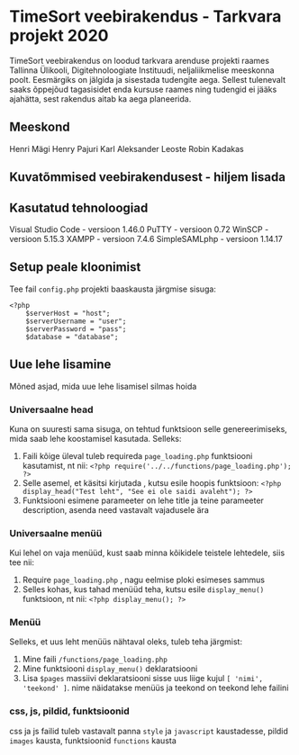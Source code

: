 # TimeSort veebirakendus - Tarkvara projekt 2020 
TimeSort veebirakendus on loodud tarkvara arenduse projekti raames Tallinna Ülikooli, Digitehnoloogiate Instituudi, neljaliikmelise meeskonna poolt. Eesmärgiks on jälgida ja sisestada tudengite aega. Sellest tulenevalt saaks õppejõud tagasisidet enda kursuse raames ning tudengid ei jääks ajahätta, sest rakendus aitab ka aega planeerida.

## Meeskond
Henri Mägi
Henry Pajuri
Karl Aleksander Leoste
Robin Kadakas

## Kuvatõmmised veebirakendusest - hiljem lisada

## Kasutatud tehnoloogiad
Visual Studio Code - versioon 1.46.0
PuTTY - versioon 0.72
WinSCP - versioon 5.15.3
XAMPP - versioon 7.4.6
SimpleSAMLphp - versioon 1.14.17

## Setup peale kloonimist

Tee fail `config.php` projekti baaskausta järgmise sisuga:
```
<?php
	$serverHost = "host";
	$serverUsername = "user";
	$serverPassword = "pass";
	$database = "database"; 
```


## Uue lehe lisamine

Mõned asjad, mida uue lehe lisamisel silmas hoida

### Universaalne head
Kuna <head></head> on suuresti sama sisuga, on tehtud funktsioon selle genereerimiseks, mida saab lehe koostamisel kasutada. Selleks:
1) Faili kõige üleval tuleb requireda `page_loading.php` funktsiooni kasutamist, nt nii: `<?php require('../../functions/page_loading.php'); ?>`
2) Selle asemel, et käsitsi kirjutada <head></head>, kutsu esile hoopis funktsioon: `<?php display_head("Test leht", "See ei ole saidi avaleht"); ?>`
3) Funktsiooni esimene parameeter on lehe title ja teine parameeter description, asenda need vastavalt vajadusele ära

### Universaalne menüü
Kui lehel on vaja menüüd, kust saab minna kõikidele teistele lehtedele, siis tee nii:
1) Require `page_loading.php` , nagu eelmise ploki esimeses sammus
2) Selles kohas, kus tahad menüüd teha, kutsu esile `display_menu()` funktsioon, nt nii: `<?php display_menu(); ?>`

### Menüü
Selleks, et uus leht menüüs nähtaval oleks, tuleb teha järgmist:
1) Mine faili `/functions/page_loading.php`
2) Mine funktsiooni `display_menu()` deklaratsiooni
3) Lisa `$pages` massiivi deklaratsiooni sisse uus liige kujul `[ 'nimi', 'teekond' ]`. nime näidatakse menüüs ja teekond on teekond lehe failini

### css, js, pildid, funktsioonid
css ja js failid tuleb vastavalt panna `style` ja `javascript` kaustadesse, pildid `images` kausta, funktsioonid `functions` kausta
